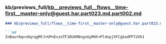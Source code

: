 ### kb/previews_full/kb__previews_full__flows__time-first__master-only@guest.har.part023.md.part002.md

```md
### kb/previews_full/flows__time-first__master-only@guest.har.part023.md (part 002)

```md
InBaur6qvvOqrqgMtJ+UPnExzoTF10UkM8ngsGyM4h+Pl4npj5FCgkadPFlVXh1
```

```

```
